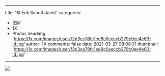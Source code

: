 
---
title: '© Erik Schottstaedt'
categories: 
 - 图片
 - 1X
 - Photos
headimg: 'https://1x.com/images/user/f2d3ce78fc1ee8c0eeccb279c0ee4e63-ld.jpg'
author: 1X
comments: false
date: 2021-03-27 08:08:31
thumbnail: 'https://1x.com/images/user/f2d3ce78fc1ee8c0eeccb279c0ee4e63-ld.jpg'
---

<div>   
<img src="https://1x.com/images/user/f2d3ce78fc1ee8c0eeccb279c0ee4e63-ld.jpg" referrerpolicy="no-referrer">  
</div>
            
